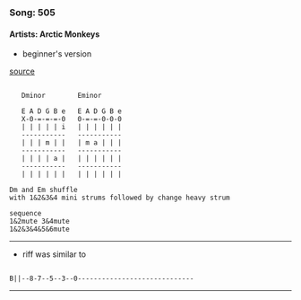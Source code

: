 
### Song: 505
#### Artists: Arctic Monkeys

* beginner's version

[source](https://www.youtube.com/watch?v=4BVmpsJ7KXg)

```
                            
   Dminor        Eminor     

   E A D G B e   E A D G B e
   X-0-=-=-=-0   0-=-=-0-0-0
   | | | | | i   | | | | | |
   -----------   -----------
   | | | m | |   | m a | | |
   -----------   -----------
   | | | | a |   | | | | | |
   -----------   -----------
   | | | | | |   | | | | | |

Dm and Em shuffle
with 1&2&3&4 mini strums followed by change heavy strum

sequence
1&2mute 3&4mute
1&2&3&4&5&6mute

```


---

* riff was similar to

```

B||--8-7--5--3--0-----------------------------

```


---
